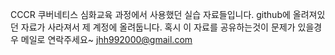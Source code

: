 CCCR 쿠버네티스 심화교육 과정에서 사용했던 실습 자료들입니다.
github에 올려져있던 자료가 사라져서 제 계정에 올려둡니다.
혹시 이 자료를 공유하는것이 문제가 있을경우 메일로 연락주세요~
jhh992000@gmail.com
